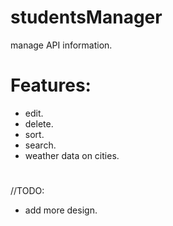 # studentsManager
manage API information.

# Features:
- edit.
- delete.
- sort.
- search.
- weather data on cities.

#
//TODO:
- add more design.
